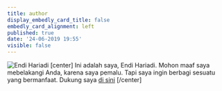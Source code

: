 ```yaml
---
title: author
display_embedly_card_title: false
embedly_card_alignment: left
published: true
date: '24-06-2019 19:55'
visible: false
---
```


![Endi Hariadi](https://i.imgur.com/3qkyMfT.jpg "About Me")
[center]
Ini adalah saya, Endi Hariadi. Mohon maaf saya mebelakangi Anda, karena saya pemalu. Tapi saya ingin berbagi sesuatu yang bermanfaat. Dukung saya [di sini](https://money.yandex.ru/to/410018716388973)
[/center]